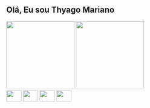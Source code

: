 ## Olá, Eu sou Thyago Mariano 

<div>
  <img height="180em" src="https://github-readme-stats.vercel.app/api?username=ThyagoMariano&show_icons=true&theme=dark">
  <img height="180em" src="https://github-readme-stats.vercel.app/api/top-langs/?username=ThyagoMariano&layout=compact&theme=dark">
</div>  
<div>
<img height="30" width="40" align="center" src="https://cdn.jsdelivr.net/gh/devicons/devicon/icons/javascript/javascript-original.svg" /> 
<img height="30" width="40" align="center" src="https://cdn.jsdelivr.net/gh/devicons/devicon/icons/react/react-original.svg" />
<img height="30" width="40" align="center" src="https://cdn.jsdelivr.net/gh/devicons/devicon/icons/html5/html5-original.svg" />
<img height="30" width="40" align="center" src="https://cdn.jsdelivr.net/gh/devicons/devicon/icons/css3/css3-original.svg" />          
</div>
